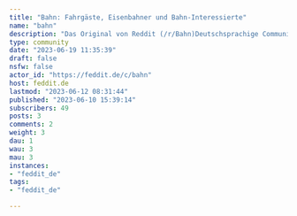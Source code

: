 ```yaml
---
title: "Bahn: Fahrgäste, Eisenbahner und Bahn-Interessierte" 
name: "bahn"
description: "Das Original von Reddit (/r/Bahn)Deutschsprachige Community für Diskussionen über Züge, Bahnunternehmen und dem öffentlichen Verkehr (z.B. Verspätungen, Preise, Fahrpläne und Neuigkeiten)"
type: community
date: "2023-06-19 11:35:39"
draft: false
nsfw: false
actor_id: "https://feddit.de/c/bahn"
host: feddit.de
lastmod: "2023-06-12 08:31:44"
published: "2023-06-10 15:39:14"
subscribers: 49
posts: 3
comments: 2
weight: 3
dau: 1
wau: 3
mau: 3
instances:
- "feddit_de"
tags: 
- "feddit_de"

---
```

